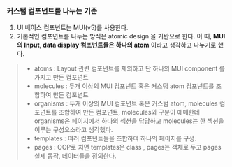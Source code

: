 ### 커스텀 컴포넌트를 나누는 기준

1. UI 베이스 컴포넌트는 MUI(v5)를 사용한다.
2. 기본적인 컴포넌트를 나누는 방식은 atomic design 을 기반으로 한다. 이 때, **MUI의 Input, data display 컴포넌트들은 하나의 atom** 이라고 생각하고 나누기로 했다.

> - atoms : Layout 관련 컴포넌트를 제외하고 단 하나의 MUI component 를 가지고 만든 컴포넌트
> - molecules : 두개 이상의 MUI 컴포넌트 혹은 커스텀 atom 컴포넌트를 조합하여 만든 컴포넌트
> - organisms : 두개 이상의 MUI 컴포넌트 혹은 커스텀 atom, molecules 컴포넌트를 조합하여 만든 컴포넌트, molecules와 구분이 애매한데 organisms은 페이지에서 하나의 섹션을 담당하고 molecules는 한 섹션을 이루는 구성요소라고 생각했다.
> - templates : 여러 컴포넌트들을 조합하여 하나의 페이지를 구성.
> - pages : OOP로 치면 templates은 class , pages는 객체로 두고 pages 실제 동작, 데이터들을 정의한다.
